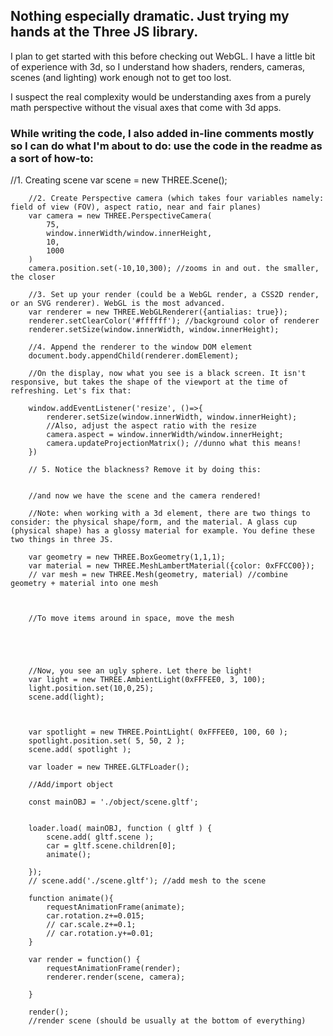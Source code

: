 ## Nothing especially dramatic. Just trying my hands at the Three JS library. 

I plan to get started with this before checking out WebGL. I have a little bit of experience with 3d, so I understand how shaders, renders, cameras, scenes (and lighting) work enough not to get too lost. 

I suspect the real complexity would be understanding axes from a purely math perspective without the visual axes that come with 3d apps.

### While writing the code, I also added in-line comments mostly so I can do what I'm about to do: use the code in the readme as a sort of how-to: 

//1. Creating scene
        var scene = new THREE.Scene();


        //2. Create Perspective camera (which takes four variables namely: field of view (FOV), aspect ratio, near and fair planes)
        var camera = new THREE.PerspectiveCamera(
            75,
            window.innerWidth/window.innerHeight,
            10,
            1000
        )
        camera.position.set(-10,10,300); //zooms in and out. the smaller, the closer

        //3. Set up your render (could be a WebGL render, a CSS2D render, or an SVG renderer). WebGL is the most advanced.
        var renderer = new THREE.WebGLRenderer({antialias: true});
        renderer.setClearColor('#ffffff'); //background color of renderer
        renderer.setSize(window.innerWidth, window.innerHeight);

        //4. Append the renderer to the window DOM element
        document.body.appendChild(renderer.domElement);

        //On the display, now what you see is a black screen. It isn't responsive, but takes the shape of the viewport at the time of refreshing. Let's fix that: 

        window.addEventListener('resize', ()=>{
            renderer.setSize(window.innerWidth, window.innerHeight);
            //Also, adjust the aspect ratio with the resize
            camera.aspect = window.innerWidth/window.innerHeight;
            camera.updateProjectionMatrix(); //dunno what this means!
        })

        // 5. Notice the blackness? Remove it by doing this:

        
        //and now we have the scene and the camera rendered!

        //Note: when working with a 3d element, there are two things to consider: the physical shape/form, and the material. A glass cup (physical shape) has a glossy material for example. You define these two things in three JS. 

        var geometry = new THREE.BoxGeometry(1,1,1);
        var material = new THREE.MeshLambertMaterial({color: 0xFFCC00});
        // var mesh = new THREE.Mesh(geometry, material) //combine geometry + material into one mesh

       

        //To move items around in space, move the mesh
        
        

        

        //Now, you see an ugly sphere. Let there be light!
        var light = new THREE.AmbientLight(0xFFFEE0, 3, 100);
        light.position.set(10,0,25);
        scene.add(light);

        

        var spotlight = new THREE.PointLight( 0xFFFEE0, 100, 60 );
        spotlight.position.set( 5, 50, 2 );
        scene.add( spotlight );

        var loader = new THREE.GLTFLoader();

        //Add/import object

        const mainOBJ = './object/scene.gltf';


        loader.load( mainOBJ, function ( gltf ) {
            scene.add( gltf.scene );
            car = gltf.scene.children[0];
            animate();

        });
        // scene.add('./scene.gltf'); //add mesh to the scene

        function animate(){
            requestAnimationFrame(animate);
            car.rotation.z+=0.015;
            // car.scale.z+=0.1;
            // car.rotation.y+=0.01;
        }

        var render = function() {
            requestAnimationFrame(render);
            renderer.render(scene, camera); 

        }
        
        render();
        //render scene (should be usually at the bottom of everything)